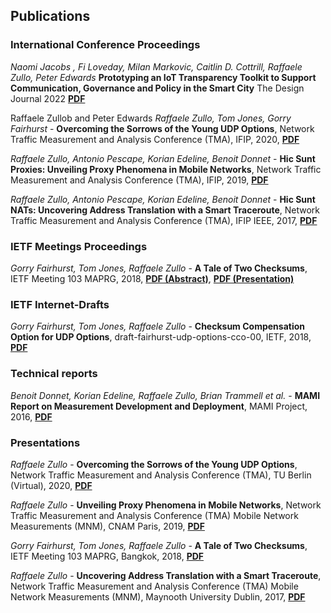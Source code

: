 ## Publications

### International Conference Proceedings



_Naomi Jacobs , Fi Loveday, Milan Markovic, Caitlin D. Cottrill, Raffaele Zullo, Peter Edwards_
**Prototyping an IoT Transparency Toolkit to Support Communication, Governance and Policy in the Smart City**
The Design Journal
2022
[**PDF**](http://www.middleboxes.org/raffaelezullo/publications/thedesignjournal2022-jacobs-prototyping.pdf)

Raffaele Zullob and Peter Edwards
_Raffaele Zullo, Tom Jones, Gorry Fairhurst_ - 
**Overcoming the Sorrows of the Young UDP Options**, 
Network Traffic Measurement and Analysis Conference (TMA), IFIP, 
2020,
[**PDF**](http://www.middleboxes.org/raffaelezullo/publications/tma2020-zullo-udp-options.pdf)

_Raffaele Zullo, Antonio Pescape, Korian Edeline, Benoit Donnet_ - 
**Hic Sunt Proxies: Unveiling Proxy Phenomena in Mobile Networks**, 
Network Traffic Measurement and Analysis Conference (TMA), IFIP, 
2019,
[**PDF**](http://www.middleboxes.org/raffaelezullo/publications/tma2019-zullo-proxies-phenomena.pdf)

_Raffaele Zullo, Antonio Pescape, Korian Edeline, Benoit Donnet_ - 
**Hic Sunt NATs: Uncovering Address Translation with a Smart Traceroute**, 
Network Traffic Measurement and Analysis Conference (TMA), IFIP IEEE, 
2017, 
[**PDF**](http://www.middleboxes.org/raffaelezullo/publications/tma2017-zullo-nats-traceroute.pdf)

### IETF Meetings Proceedings

_Gorry Fairhurst, Tom Jones, Raffaele Zullo_ - 
**A Tale of Two Checksums**, 
IETF Meeting 103 MAPRG, 
2018, 
[**PDF (Abstract)**](http://www.middleboxes.org/raffaelezullo/publications/ietf103-maprg-cco-abstract.pdf),
[**PDF (Presentation)**](http://www.middleboxes.org/raffaelezullo/publications/ietf103-maprg-cco-slides.pdf) 

### IETF Internet-Drafts
_Gorry Fairhurst, Tom Jones, Raffaele Zullo_ - 
**Checksum Compensation Option for UDP Options**, 
draft-fairhurst-udp-options-cco-00, 
IETF, 
2018, 
[**PDF**](http://www.middleboxes.org/raffaelezullo/publications/draft-fairhurst-udp-options-cco.pdf) 

### Technical reports
_Benoit Donnet, Korian Edeline, Raffaele Zullo, Brian Trammell et al._ - 
**MAMI Report on Measurement Development and Deployment**, 
MAMI Project, 
2016, 
[**PDF**](http://www.middleboxes.org/raffaelezullo/publications/mami2016.pdf) 

### Presentations

_Raffaele Zullo_ - 
**Overcoming the Sorrows of the Young UDP Options**, 
Network Traffic Measurement and Analysis Conference (TMA),
TU Berlin (Virtual), 2020,
[**PDF**](http://middleboxes.org/raffaelezullo/publications/tma2020-zullo-udp-options-slides.pdf) 

_Raffaele Zullo_ - 
**Unveiling Proxy Phenomena in Mobile Networks**, 
Network Traffic Measurement and Analysis Conference (TMA) Mobile Network Measurements (MNM), 
CNAM Paris, 2019, 
[**PDF**](http://www.middleboxes.org/raffaelezullo/publications/tma2019-zullo-proxies-phenomena-slides.pdf) 

_Gorry Fairhurst, Tom Jones, Raffaele Zullo_ - 
**A Tale of Two Checksums**, 
IETF Meeting 103 MAPRG, 
Bangkok, 2018, 
[**PDF**](http://www.middleboxes.org/raffaelezullo/publications/ietf103-maprg-cco-slides.pdf) 

_Raffaele Zullo_ - 
**Uncovering Address Translation with a Smart Traceroute**, 
Network Traffic Measurement and Analysis Conference (TMA) Mobile Network Measurements (MNM), 
Maynooth University Dublin, 2017, 
[**PDF**](http://www.middleboxes.org/raffaelezullo/publications/tma2017-zullo-nats-traceroute-slides.pdf) 
